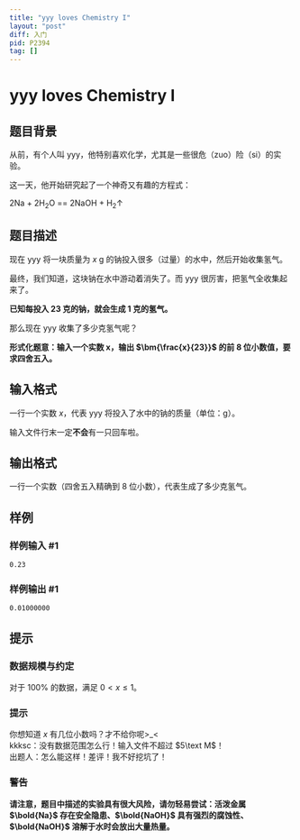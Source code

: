 ```yaml
---
title: "yyy loves Chemistry I"
layout: "post"
diff: 入门
pid: P2394
tag: []
---
```

# yyy loves Chemistry I
## 题目背景

从前，有个人叫 yyy，他特别喜欢化学，尤其是一些很危（zuo）险（si）的实验。

这一天，他开始研究起了一个神奇又有趣的方程式：

$\text{2Na + 2H}_{2}\text{O == 2NaOH + H}_2\uparrow$
## 题目描述

现在 yyy 将一块质量为 $x\ \text{g}$ 的钠投入很多（过量）的水中，然后开始收集氢气。

最终，我们知道，这块钠在水中游动着消失了。而 yyy 很厉害，把氢气全收集起来了。

**已知每投入 $\bm{23}$ 克的钠，就会生成 $\bm1$ 克的氢气。**

那么现在 yyy 收集了多少克氢气呢？

**形式化题意：输入一个实数 $\bm x$，输出 $\bm{\frac{x}{23}}$ 的前 $\bm8$ 位小数值，要求四舍五入。**
## 输入格式

一行一个实数 $x$，代表 yyy 将投入了水中的钠的质量（单位：$\text{g}$）。

输入文件行末一定**不会**有一只回车啦。
## 输出格式

一行一个实数（四舍五入精确到 $8$ 位小数），代表生成了多少克氢气。
## 样例

### 样例输入 #1
```
0.23
```
### 样例输出 #1
```
0.01000000
```
## 提示

### 数据规模与约定

对于 $100\%$ 的数据，满足 $0<x\le1$。

### 提示

你想知道 $x$ 有几位小数吗？才不给你呢>\_<  
kkksc：没有数据范围怎么行！输入文件不超过 $5\text M$！  
出题人：怎么能这样！差评！我不好挖坑了！

### 警告

**请注意，题目中描述的实验具有很大风险，请勿轻易尝试：活泼金属 $\bold{Na}$ 存在安全隐患、$\bold{NaOH}$ 具有强烈的腐蚀性、$\bold{NaOH}$ 溶解于水时会放出大量热量。**
